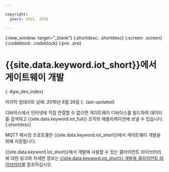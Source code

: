 ```yaml
---

copyright:
  years: 2015, 2016

---
```


{:new_window: target="_blank"}
{:shortdesc: .shortdesc}
{:screen: .screen}
{:codeblock: .codeblock}
{:pre: .pre}

# {{site.data.keyword.iot_short}}에서 게이트웨이 개발
{: #gw_dev_index}

마지막 업데이트 날짜: 2016년 8월 26일
{: .last-updated}

디바이스에서 인터넷에 직접 연결할 수 없으면 게이트웨이 디바이스를 빌드하여 데이터를 검색하고 {{site.data.keyword.iot_full}} 조직의 애플리케이션에 보낼 수 있습니다.
{:shortdesc}

MQTT 메시징 프로토콜은 {{site.data.keyword.iot_short}}에서 게이트웨이 개발을 위해 지원됩니다.

{{site.data.keyword.iot_short}}에서 개발에 사용할 수 있는 클라이언트 라이브러리에 대한 링크와 자세한 정보는 [{{site.data.keyword.iot_short}} 개발용 클라이언트 라이브러리](../iot_platform_client_lib.html)를 참조하십시오.
